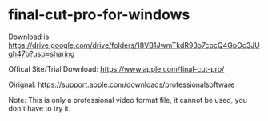 # final-cut-pro-for-windows
Download is https://drive.google.com/drive/folders/18VB1JwmTkdR93o7cbcQ4GpOc3JUgh47b?usp=sharing

Offical Site/Trial Download: https://www.apple.com/final-cut-pro/

Oirignal: https://support.apple.com/downloads/professionalsoftware


Note: This is only a professional video format file, it cannot be used, you don't have to try it.
